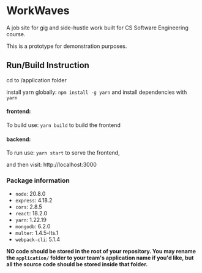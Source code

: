 # WorkWaves

A job site for gig and side-hustle work built for CS Software Engineering course.


This is a prototype for demonstration purposes. 


## Run/Build Instruction

cd to /application folder

install yarn globally: `npm install -g yarn` and install dependencies with `yarn`

#### frontend:

To build use: `yarn build` to build the frontend 

#### backend:

To run use: `yarn start` to serve the frontend,

and then visit: http://localhost:3000

### Package information

- `node`: 20.8.0
- `express`: 4.18.2
- `cors`: 2.8.5
- `react`: 18.2.0
- `yarn`: 1.22.19
- `mongodb`: 6.2.0
- `multer`: 1.4.5-lts.1
- `webpack-cli`: 5.1.4


**NO code should be stored in the root of your repository. You may rename the
`application/` folder to your team's application name if you'd like, but all the
source code should be stored inside that folder.**
